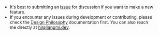 - It's best to submitting an [issue](./issues/new) for discussion if you want to make a new feature.
- If you encounter any issues during development or contributing, please check the [Design Philosophy](https://vue-note.liangmi.dev/extra/contribute) documentation first. You can also reach me directly at [hi@liangmi.dev](mailto:hi@liangmi.dev).
